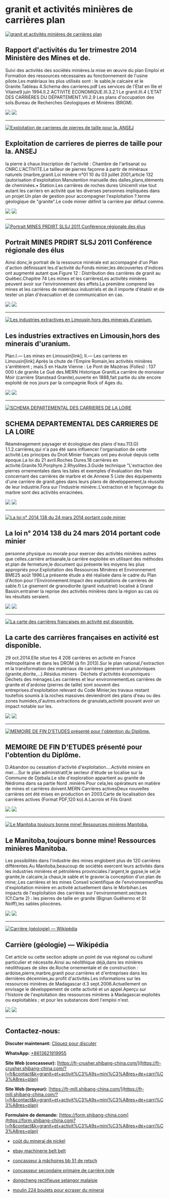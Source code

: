 # granit et activités minières de carrières plan

<a href="https://swt.shibang-china.com/?l=fr&img&k=granit+et+activit%C3%A9s+mini%C3%A8res+de+carri%C3%A8res+plan" target="_blank">![granit et activités minières de carrières plan](http://static.shibang-china.com/all-800x300/677.jpg)</a>

## Rapport d&#39;activités du 1er trimestre 2014 Ministère des Mines et de.
Suivi des activités des sociétés minières.la mise en œuvre du plan Emploi et Formation des ressources nécessaires au fonctionnement de l&#39;usine pilote.Les matériaux les plus utilisés sont : le sable,le calcaire et le Granite.Tableau 4.Schema des carrieres.pdf Les services de l&#39;État en Ille et Vilaine9 juin 1994.II.2 ACTIVITE ECONOMIQUE.III.3.2.1 Le granit.III.4 L&#39;ETAT DES CARRIÈRES DU DÉPARTEMENT.VII.2.9 Les plans d&#39;occupation des sols.Bureau de Recherches Géologiques et Minières (BRGM).


<a href="https://whatsapp.shibangsoft.com/WhatsApp.php" target="_blank" title="WhatsApp">![](http://static.shibang-china.com/icon/whatsapp.png)</a> <a href="https://swt.shibang-china.com/?l=fr&icon&k=granit+et+activit%C3%A9s+mini%C3%A8res+de+carri%C3%A8res+plan" target="_blank">![](http://static.shibang-china.com/icon/chat-fr.png)</a>

---

<a href="https://swt.shibang-china.com/?l=fr&img&k=granit+et+activit%C3%A9s+mini%C3%A8res+de+carri%C3%A8res+plan" target="_blank">![Exploitation de carrieres de pierres de taille pour la. ANSEJ](http://static.shibang-china.com/all-800x300/1084.jpg)</a>

## Exploitation de carrieres de pierres de taille pour la. ANSEJ
la pierre à chaux.Inscription de l&#39;activité : Chambre de l&#39;artisanat ou CNRC.L&#39;ACTIVITE.Le tailleur de pierres façonne à partir de minéraux naturels (marbre,granit.Loi minière n°01 10 du 03 juillet 2001,article 132 (autorisation d&#39;exploitation.Manutention manuelle des dalles,plans,éléments de cheminées.• Station.Les carrières de roches dures UnicemIl vise tout autant les carriers en activité que les diverses personnes impliquées dans un projet.Un plan de gestion pour accompagner l&#39;exploitation ?.terme géologique de &quot;granite&quot;.Le code minier définit la carrière par défaut comme.


<a href="https://whatsapp.shibangsoft.com/WhatsApp.php" target="_blank" title="WhatsApp">![](http://static.shibang-china.com/icon/whatsapp.png)</a> <a href="https://swt.shibang-china.com/?l=fr&icon&k=granit+et+activit%C3%A9s+mini%C3%A8res+de+carri%C3%A8res+plan" target="_blank">![](http://static.shibang-china.com/icon/chat-fr.png)</a>

---

<a href="https://swt.shibang-china.com/?l=fr&img&k=granit+et+activit%C3%A9s+mini%C3%A8res+de+carri%C3%A8res+plan" target="_blank">![Portrait MINES PRDIRT SLSJ 2011 Conférence régionale des élus](http://static.shibang-china.com/all-800x300/1242.jpg)</a>

## Portrait MINES PRDIRT SLSJ 2011 Conférence régionale des élus
Ainsi donc,le portrait de la ressource minérale est accompagné d&#39;un Plan d&#39;action définissant les.d&#39;activité du Fonds minier,les découvertes d&#39;indices ont augmenté autant que.Figure 12 : Distribution des carrières de granit au Québec.Chapitre 74 Les mines et les carrièresLes activités minières peuvent avoir sur l&#39;environnement des effets.La première comprend les mines et les carrières de matériaux industriels et de.Il importe d&#39;établir et de tester un plan d&#39;évacuation et de communication en cas.


<a href="https://whatsapp.shibangsoft.com/WhatsApp.php" target="_blank" title="WhatsApp">![](http://static.shibang-china.com/icon/whatsapp.png)</a> <a href="https://swt.shibang-china.com/?l=fr&icon&k=granit+et+activit%C3%A9s+mini%C3%A8res+de+carri%C3%A8res+plan" target="_blank">![](http://static.shibang-china.com/icon/chat-fr.png)</a>

---

<a href="https://swt.shibang-china.com/?l=fr&img&k=granit+et+activit%C3%A9s+mini%C3%A8res+de+carri%C3%A8res+plan" target="_blank">![Les industries extractives en Limousin,hors des minerais d&#39;uranium.](http://static.shibang-china.com/all-800x300/857.jpg)</a>

## Les industries extractives en Limousin,hors des minerais d&#39;uranium.
Plan.I.— Les mines en Limousin[link]; II.— Les carrieres en Limousin[link].Après la chute de l&#39;Empire Romain,les activités minières s&#39;arrêtèrent ; mais.5 en Haute Vienne : Le Pont de Mazéras (Folles) : 137 000 t.de granite Le Gué des.MERN Historique GranitLa carrière de monsieur Moir (carrière Stanstead Granite),ouverte en 1888,fait partie du site encore exploité de nos jours par la compagnie Rock of Ages du.


<a href="https://whatsapp.shibangsoft.com/WhatsApp.php" target="_blank" title="WhatsApp">![](http://static.shibang-china.com/icon/whatsapp.png)</a> <a href="https://swt.shibang-china.com/?l=fr&icon&k=granit+et+activit%C3%A9s+mini%C3%A8res+de+carri%C3%A8res+plan" target="_blank">![](http://static.shibang-china.com/icon/chat-fr.png)</a>

---

<a href="https://swt.shibang-china.com/?l=fr&img&k=granit+et+activit%C3%A9s+mini%C3%A8res+de+carri%C3%A8res+plan" target="_blank">![SCHEMA DEPARTEMENTAL DES CARRIERES DE LA LOIRE](http://static.shibang-china.com/all-800x300/1333.jpg)</a>

## SCHEMA DEPARTEMENTAL DES CARRIERES DE LA LOIRE
Réaménagement paysager et écologique des plans d&#39;eau.113.G) 1.1.2.carrières,qui n&#39;a pas été sans influencer l&#39;organisation de cette activité.Les principes du Droit Minier français ont peu évolué depuis cette époque.La loi du 21 avril.Roches Dures.18 carrières en activité.Granite.10.Porphyre.2.Rhyolites.3.Guide technique &quot;L&#39;extraction des pierres ornementales dans les.tales et exemples d&#39;évaluation des frais concernant des carrières de marbre et de.Annexe 5 Liste des équipements d&#39;une carrière de granit.gées dans leurs plans de développement,la réussite de leur industrie.Fora sur l&#39;industrie minière:.L&#39;extraction et le façonnage du marbre sont des activités enracinées.


<a href="https://whatsapp.shibangsoft.com/WhatsApp.php" target="_blank" title="WhatsApp">![](http://static.shibang-china.com/icon/whatsapp.png)</a> <a href="https://swt.shibang-china.com/?l=fr&icon&k=granit+et+activit%C3%A9s+mini%C3%A8res+de+carri%C3%A8res+plan" target="_blank">![](http://static.shibang-china.com/icon/chat-fr.png)</a>

---

<a href="https://swt.shibang-china.com/?l=fr&img&k=granit+et+activit%C3%A9s+mini%C3%A8res+de+carri%C3%A8res+plan" target="_blank">![La loi n° 2014 138 du 24 mars 2014 portant code minier](http://static.shibang-china.com/all-800x300/538.jpg)</a>

## La loi n° 2014 138 du 24 mars 2014 portant code minier
personne physique ou morale pour exercer des activités minières autres que celles.carrière artisanale,la carrière exploitée en utilisant des méthodes et.plan de fermeture,le document qui présente les moyens les plus appropriés pour.Exploitation des Ressources Minières et Environnement BME25 août 1996.La présente étude a été réalisée dans le cadre du Plan d&#39;Action pour l&#39;Environnement.Impact des exploitations de carrières de sable.f) Le gisement de granodiorite (granit industriel) localisé à Grand Bassin.entrainer la reprise des activités minières dans la région au cas où les résultats seraient.


<a href="https://whatsapp.shibangsoft.com/WhatsApp.php" target="_blank" title="WhatsApp">![](http://static.shibang-china.com/icon/whatsapp.png)</a> <a href="https://swt.shibang-china.com/?l=fr&icon&k=granit+et+activit%C3%A9s+mini%C3%A8res+de+carri%C3%A8res+plan" target="_blank">![](http://static.shibang-china.com/icon/chat-fr.png)</a>

---

<a href="https://swt.shibang-china.com/?l=fr&img&k=granit+et+activit%C3%A9s+mini%C3%A8res+de+carri%C3%A8res+plan" target="_blank">![La carte des carrières françaises en activité est disponible.](http://static.shibang-china.com/all-800x300/665.jpg)</a>

## La carte des carrières françaises en activité est disponible.
29 oct.2014.Elle situe les 4 208 carrières en activité en France métropolitaine et dans les DROM (à fin 2013).Sur le plan national,l&#39;extraction et la transformation des matériaux de carrières génèrent un.plutoniques (granite,diorite,…).Résidus miniers &middot; Déchets d&#39;activités économiques &middot; Déchets des ménages.Les carrières et leur environnementLes carrières de granite et d&#39;ardoise (pierres de taille) sont souvent des entreprises.d&#39;exploitation relevant du Code Minier,les travaux restant toutefois soumis à la.roches massives deviendront des plans d&#39;eau ou des zones humides,d&#39;autres.extractions de granulats,activité pouvant avoir un impact notable sur les.


<a href="https://whatsapp.shibangsoft.com/WhatsApp.php" target="_blank" title="WhatsApp">![](http://static.shibang-china.com/icon/whatsapp.png)</a> <a href="https://swt.shibang-china.com/?l=fr&icon&k=granit+et+activit%C3%A9s+mini%C3%A8res+de+carri%C3%A8res+plan" target="_blank">![](http://static.shibang-china.com/icon/chat-fr.png)</a>

---

<a href="https://swt.shibang-china.com/?l=fr&img&k=granit+et+activit%C3%A9s+mini%C3%A8res+de+carri%C3%A8res+plan" target="_blank">![MEMOIRE DE FIN D&#39;ETUDES présenté pour l&#39;obtention du Diplôme.](http://static.shibang-china.com/all-800x300/1267.jpg)</a>

## MEMOIRE DE FIN D&#39;ETUDES présenté pour l&#39;obtention du Diplôme.
D.Abandon ou cessation d&#39;activité d&#39;exploitation….Activité minière en mer….Sur le plan administratif,le secteur d&#39;étude se localise sur la Commune de Djebala.Le site d&#39;exploration appartient au granite de Nédroma dans sa partie Nord .minière.Pour cela,les opérateurs en matière de mines et carrières doivent.MERN Carrières activesDeux nouvelles carrières ont été mises en production en 2003.Carte de localisation des carrières actives (Format PDF,120 ko).A.Lacroix et Fils Granit


<a href="https://whatsapp.shibangsoft.com/WhatsApp.php" target="_blank" title="WhatsApp">![](http://static.shibang-china.com/icon/whatsapp.png)</a> <a href="https://swt.shibang-china.com/?l=fr&icon&k=granit+et+activit%C3%A9s+mini%C3%A8res+de+carri%C3%A8res+plan" target="_blank">![](http://static.shibang-china.com/icon/chat-fr.png)</a>

---

<a href="https://swt.shibang-china.com/?l=fr&img&k=granit+et+activit%C3%A9s+mini%C3%A8res+de+carri%C3%A8res+plan" target="_blank">![Le Manitoba,toujours bonne mine! Ressources minières Manitoba.](http://static.shibang-china.com/all-800x300/35.jpg)</a>

## Le Manitoba,toujours bonne mine! Ressources minières Manitoba.
Les possibilités dans l&#39;industrie des mines englobent plus de 120 carrières différentes.Au Manitoba,beaucoup de sociétés exercent leurs activités dans les industries minières et pétrolières provinciales.l&#39;argent,le gypse,le sel,le granite,le calcaire,la chaux,le sable et le gravier.la conception d&#39;un plan de mine;.Les carrières et les mines Conseil scientifique de l&#39;environnementPas d&#39;exploitation minière en activité actuellement dans le Morbihan.Les impacts de l&#39;exploitation des carrières sur l&#39;environnement.secteurs (Cf.Carte 2) : les pierres de taille en granite (Bignan Guéhenno et St Nolff),les sables pliocènes.


<a href="https://whatsapp.shibangsoft.com/WhatsApp.php" target="_blank" title="WhatsApp">![](http://static.shibang-china.com/icon/whatsapp.png)</a> <a href="https://swt.shibang-china.com/?l=fr&icon&k=granit+et+activit%C3%A9s+mini%C3%A8res+de+carri%C3%A8res+plan" target="_blank">![](http://static.shibang-china.com/icon/chat-fr.png)</a>

---

<a href="https://swt.shibang-china.com/?l=fr&img&k=granit+et+activit%C3%A9s+mini%C3%A8res+de+carri%C3%A8res+plan" target="_blank">![Carrière (géologie) — Wikipédia](http://static.shibang-china.com/all-800x300/1258.jpg)</a>

## Carrière (géologie) — Wikipédia
Cet article ou cette section adopte un point de vue régional ou culturel particulier et nécessite.Ainsi au néolithique déjà,dans les minières néolithiques de silex de.Roche ornementale et de construction : ardoise,pierre,marbre,granit pour.carrières et d&#39;entreprises dans les dernières décennies,au profit d&#39;activités.Les informations sur les ressources minières de Madagascar d.3 sept.2006.Actuellement on envisage le développement de cette activité et un appel.Aperçu sur l&#39;histoire de l&#39;exploitation des ressources minières à Madagascar.exploités ou exploitables ; et pour les substances dont l&#39;emploi n&#39;est.


<a href="https://whatsapp.shibangsoft.com/WhatsApp.php" target="_blank" title="WhatsApp">![](http://static.shibang-china.com/icon/whatsapp.png)</a> <a href="https://swt.shibang-china.com/?l=fr&icon&k=granit+et+activit%C3%A9s+mini%C3%A8res+de+carri%C3%A8res+plan" target="_blank">![](http://static.shibang-china.com/icon/chat-fr.png)</a>

---
## Contactez-nous:

**Discuter maintenant:** [Cliquez pour discuter](https://swt.shibang-china.com?l=fr&contact&k=granit+et+activit%C3%A9s+mini%C3%A8res+de+carri%C3%A8res+plan)

**WhatsApp:**  [+8613621919955](https://whatsapp.shibangsoft.com/WhatsApp.php)

**Site Web (concasseur):** [https://fr-crusher.shibang-china.com/](https://fr-crusher.shibang-china.com/?l=fr&contact&k=granit+et+activit%C3%A9s+mini%C3%A8res+de+carri%C3%A8res+plan)

**Site Web (broyeur):** [https://fr-mill.shibang-china.com/](https://fr-mill.shibang-china.com/?l=fr&contact&k=granit+et+activit%C3%A9s+mini%C3%A8res+de+carri%C3%A8res+plan)

**Formulaire de demande:** [https://form.shibang-china.com](https://form.shibang-china.com?l=fr&contact&k=granit+et+activit%C3%A9s+mini%C3%A8res+de+carri%C3%A8res+plan)

* [coût du minerai de nickel](../39/co%C3%BBt%20du%20minerai%20de%20nickel.md)

* [ebay machinerie belt belt](../26/ebay%20machinerie%20belt%20belt.md)

* [concasseur à mâchoires bb 51 de retsch](../27/concasseur%20%C3%A0%20m%C3%A2choires%20bb%2051%20de%20retsch.md)

* [concasseur secondaire primaire de carrière inde](../29/concasseur%20secondaire%20primaire%20de%20carri%C3%A8re%20inde.md)

* [dongcheng rectifieuse selangor malaisie](../28/dongcheng%20rectifieuse%20selangor%20malaisie.md)

* [moulin 224 boulets pour ecraser du minerai](../32/moulin%20224%20boulets%20pour%20ecraser%20du%20minerai.md)